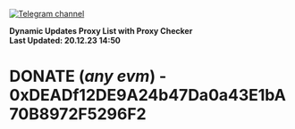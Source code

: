 [![Telegram channel](https://img.shields.io/endpoint?url=https://runkit.io/damiankrawczyk/telegram-badge/branches/master?url=https://t.me/n4z4v0d)](https://t.me/n4z4v0d) 

**Dynamic Updates Proxy List with Proxy Checker**  
**Last Updated: 20.12.23 14:50**

# DONATE (_any evm_) - 0xDEADf12DE9A24b47Da0a43E1bA70B8972F5296F2

